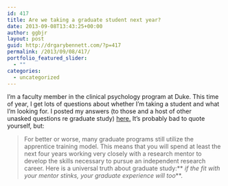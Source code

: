 ```yaml
---
id: 417
title: Are we taking a graduate student next year?
date: 2013-09-08T13:43:25+00:00
author: ggbjr
layout: post
guid: http://drgarybennett.com/?p=417
permalink: /2013/09/08/417/
portfolio_featured_slider:
  - ""
categories:
  - uncategorized
---
```

I&#8217;m a faculty member in the clinical psychology program at Duke. This time of year, I get lots of questions about whether I&#8217;m taking a student and what I&#8217;m looking for. I posted my answers (to those and a host of other unasked questions re graduate study) [here.](http://www.dukeobesity.org/?p=161) It&#8217;s probably bad to quote yourself, but:

> For better or worse, many graduate programs still utilize the apprentice training model. This means that you will spend at least the next four years working very closely with a research mentor to develop the skills necessary to pursue an independent research career. Here is a universal truth about graduate study:** _if the fit with your mentor stinks, your graduate experience will too_**.